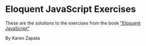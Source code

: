 # Eloquent JavaScript Exercises

These are the solutions to the exercises from the book ["Eloquent JavaScript"](http://eloquentjavascript.net)

By Karen Zapata
